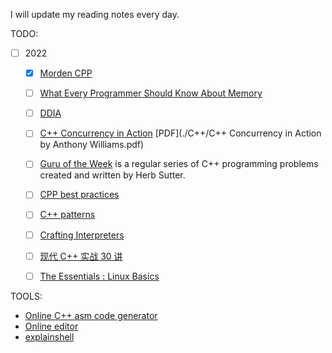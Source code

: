 I will update my reading notes every day. 

TODO:

- [ ] 2022
    - [x] [Morden CPP](https://changkun.de/modern-cpp/zh-cn/00-preface/)
    - [ ] [What Every Programmer Should Know About Memory](http://faculty.cs.niu.edu/~winans/CS532/cpumemory.pdf)
    - [ ] [DDIA](https://vonng.gitbooks.io/ddia-cn/content/)
    - [ ] [C++ Concurrency in Action](https://github.com/downdemo/Cpp-Concurrency-in-Action-2ed) [PDF](./C++/C++ Concurrency in Action by Anthony Williams.pdf)
    - [ ] [Guru of the Week](http://www.gotw.ca/gotw/) is a regular series of C++ programming problems created and written by Herb Sutter.
    - [ ] [CPP best practices](https://lefticus.gitbooks.io/cpp-best-practices/content/)
    - [ ] [C++ patterns](https://cpppatterns.com/)
    - [ ] [Crafting Interpreters ](http://craftinginterpreters.com/acknowledgements.html)
    - [ ] [现代 C++ 实战 30 讲](https://time.geekbang.org/column/intro/100040501?tab=catalog) 
    - [ ] [The Essentials : Linux Basics](https://bitvijays.github.io/LFF-ESS-P0B-LinuxEssentials.html)




TOOLS:

- [Online C++ asm code generator](https://godbolt.org/)
- [Online editor](https://replit.com/) 
- [explainshell](https://www.explainshell.com/)


<!-- I am now studying the following courses on my step:

* [UIUC CS241 System Programming](http://cs241.cs.illinois.edu/coursebook/index.html)
* [Cornell CS 6120 Advanced Compilers](https://www.cs.cornell.edu/courses/cs6120/2020fa/)
* [UIUC CS 598CM Machine Learning for Compilers and Architecture](https://charithm.web.illinois.edu/cs598cm/fa2021/)
* [MIT 6.858](https://css.csail.mit.edu/6.858/2022/schedule.html)
* [Stanford CS143](https://web.stanford.edu/class/cs143/)



So far, I will update the books shown below:

* Math/Theory
    * The Princeton Companion to Mathematics (Timothy Gowers Ed.)
    * Probability and Computing (Michael Mitzenmacher and Eli Upfal)
    * Quantum Computing Since Democritus (Scott Aaronson)
    * The Nature of Computation (Cristopher Moore and Stephan Mertens)
    * Computational Complexity: A Modern Approach (Sanjeev Arora and Boaz Barak)
    * Principles of Distributed Computing (Roger Wattenhofer)
    * Ideas That Created the Future Classic Papers of Computer Science (Harry R. Lewis Ed.)
* Algorithms
    * The Art of Computer Programming (Donald E. Knuth)
    * The Art of Multiprocessor Programming (Maurice Herlihy and Nir Shavit)
    * Convex Optimization (Stephen Boyd and Lieven Vandenberghe)
    * Combinatorial Optimization: Algorithms and Complexity (Christos H. Papadimitriou and Kenneth Steiglitz)
    * Heuristic Search: Theory and Applications (Stefan Edelkamp and Stefan Schroedl)
* Programming Language
    * Logic in Computer Science: Modelling and Reasoning about Systems. (Michael Huth and Mark Ryan)
    * [Software Foundations](https://softwarefoundations.cis.upenn.edu/) 
    * Static Program Analysis (Anders Møller and Michael I. Schwartzbach)
    * Theories of Programming Languages (John C. Reynolds)
    * Types and Programming Languages (Benjamin C. Pierce)
* Computer System
    * Computer Architecture: A Quantitative Approach (John L. Hennessy and David A. Patterson)
    * Parallel and Distributed Computing: Numerical Methods (Dimitri P. Bertsekas and John N. Tsitsiklis)
    * Is Parallel Programming Hard, And, If So, What Can You Do About It? (Paul E. McKenny Ed.)
    * The Design and Implementation of the 4.4BSD Operating System (Marshall Kirk McKusick, Keith Bostic, Michael J. Karels, and John S. Quarterman)
* Database system
    * Readings in Database Systems (Peter Bailis, Joseph M. Hellerstein, and Michael Stonebraker Ed.)
    * Transaction Processing (Jim Gray) -->


<!-- 
I have finished the following awesome courses:

* [mit 6.s081 operating system]()
* [stanford cs144 Introduction to networking]()



I will also recommend you some useful materials that will save your time during your study. 

|books|materials|
|-|-|
|CSAPP|[ebook](https://hansimov.gitbook.io/csapp/) [solutions](https://dreamanddead.github.io/CSAPP-3e-Solutions/)|
|OSTEP|[ebook](https://pages.cs.wisc.edu/~remzi/OSTEP/) [hw-solutions](https://github.com/xxyzz/ostep-hw) [ostep-projects](https://github.com/remzi-arpacidusseau/ostep-projects)| -->
